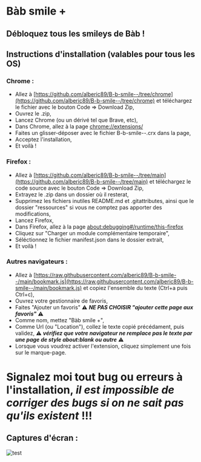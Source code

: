 # Bàb smile +
## Débloquez tous les smileys de Bàb !

## Instructions d'installation (valables pour tous les OS)

### Chrome :
- Allez à [https://github.com/alberic89/B-b-smile--/tree/chrome](https://github.com/alberic89/B-b-smile--/tree/chrome) et téléchargez le fichier avec le bouton Code => Download Zip,
- Ouvrez le .zip,
- Lancez Chrome (ou un dérivé tel que Brave, etc),
- Dans Chrome, allez à la page [chrome://extensions/](chrome://extensions/)
- Faites un glisser-déposer avec le fichier B-b-smile--.crx dans la page,
- Acceptez l'installation,
- Et voilà !

### Firefox :
- Allez à [https://github.com/alberic89/B-b-smile--/tree/main](https://github.com/alberic89/B-b-smile--/tree/main) et téléchargez le code source avec le bouton Code => Download Zip,
- Extrayez le .zip dans un dossier où il resterat,
- Supprimez les fichiers inutiles README.md et .gitattributes, ainsi que le dossier "ressources" si vous ne comptez pas apporter des modifications,
- Lancez Firefox,
- Dans Firefox, allez à la page [about:debugging#/runtime/this-firefox](about:debugging#/runtime/this-firefox)
- Cliquez sur "Charger un module complémentaire temporaire",
- Séléctionnez le fichier manifest.json dans le dossier extrait,
- Et voilà !

### Autres navigateurs :
- Allez à [https://raw.githubusercontent.com/alberic89/B-b-smile--/main/bookmark.js](https://raw.githubusercontent.com/alberic89/B-b-smile--/main/bookmark.js) et copiez l'ensemble du texte (Ctrl+a puis Ctrl+c),
- Ouvrez votre gestionnaire de favoris,
- Faites "Ajouter un favoris" ⚠️ ***NE PAS CHOISIR "ajouter cette page aux favoris"*** ⚠️
- Comme nom, mettez "Bàb smile +",
- Comme Url (ou "Location"), collez le texte copié précédament, puis validez, ⚠️ ***vérifiez que votre navigateur ne remplace pas le texte par une page de style about:blank ou autre*** ⚠️
- Lorsque vous voudrez activer l'extension, cliquez simplement une fois sur le marque-page.

# **Signalez moi tout bug ou erreurs à l'installation, _il est impossible de corriger des bugs si on ne sait pas qu'ils existent_ !!!**

## Captures d'écran :
![test](https://user-images.githubusercontent.com/90179203/172145114-b1099908-1a1b-4583-ad60-c41a0ed1431c.png)
